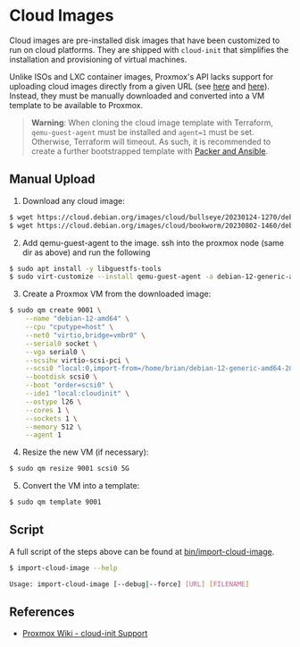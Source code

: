 # Cloud Images

Cloud images are pre-installed disk images that have been customized to run on
cloud platforms. They are shipped with `cloud-init` that simplifies the
installation and provisioning of virtual machines.

Unlike ISOs and LXC container images, Proxmox's API lacks support for uploading
cloud images directly from a given URL (see
[here](https://bugzilla.proxmox.com/show_bug.cgi?id=4141) and
[here](https://forum.proxmox.com/threads/new-vm-from-cloud-init-image-via-api.111091/)).
Instead, they must be manually downloaded and converted into a VM
template to be available to Proxmox.

>**Warning**: When cloning the cloud image template with Terraform,
>`qemu-guest-agent` must be installed and `agent=1` must be set. Otherwise,
>Terraform will timeout. As such, it is recommended to create a further
>bootstrapped template with [Packer and Ansible](./packer.md).


## Manual Upload

1. Download any cloud image:

```bash
$ wget https://cloud.debian.org/images/cloud/bullseye/20230124-1270/debian11-generic-amd64-20230124-1270.qcow2
$ wget https://cloud.debian.org/images/cloud/bookworm/20230802-1460/debian-12-generic-amd64-20230802-1460.qcow2
```

2. Add qemu-guest-agent to the image. ssh into the proxmox node (same dir as above) and run the following

```bash
$ sudo apt install -y libguestfs-tools
$ sudo virt-customize --install qemu-guest-agent -a debian-12-generic-amd64-20230802-1460.qcow2
```

3. Create a Proxmox VM from the downloaded image:

```bash
$ sudo qm create 9001 \
    --name "debian-12-amd64" \
    --cpu "cputype=host" \
    --net0 "virtio,bridge=vmbr0" \
    --serial0 socket \
    --vga serial0 \
    --scsihw virtio-scsi-pci \
    --scsi0 "local:0,import-from=/home/brian/debian-12-generic-amd64-20230802-1460.qcow2" \
    --bootdisk scsi0 \
    --boot "order=scsi0" \
    --ide1 "local:cloudinit" \
    --ostype l26 \
    --cores 1 \
    --sockets 1 \
    --memory 512 \
    --agent 1
```

4. Resize the new VM (if necessary):

```bash
$ sudo qm resize 9001 scsi0 5G
```

5. Convert the VM into a template:

```bash
$ sudo qm template 9001
```

## Script

A full script of the steps above can be found at
[bin/import-cloud-image](https://github.com/kencx/homelab/blob/master/bin/import-cloud-image).

```bash
$ import-cloud-image --help

Usage: import-cloud-image [--debug|--force] [URL] [FILENAME]
```

## References
- [Proxmox Wiki - cloud-init Support](https://pve.proxmox.com/wiki/Cloud-Init_Support)
